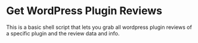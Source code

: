 # Get WordPress Plugin Reviews

This is a basic shell script that lets you grab all wordpress plugin reviews of a specific 
plugin and the review data and info.
